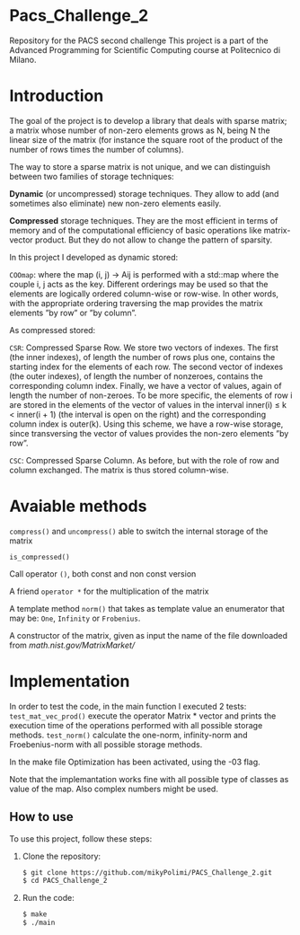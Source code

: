 # Pacs_Challenge_2
Repository for the PACS second challenge
This project is a part of the Advanced Programming for Scientific Computing course at Politecnico di Milano.

# Introduction
The goal of the project is to develop a library that deals with sparse matrix;
a matrix whose number of non-zero elements grows as N, being N the linear size
of the matrix (for instance the square root of the product of the number of rows times
the number of columns).

The way to store a sparse matrix is not unique, and we can distinguish between two
families of storage techniques:

**Dynamic** (or uncompressed) storage techniques. They allow to add (and sometimes
also eliminate) new non-zero elements easily. 

**Compressed** storage techniques. They are the most efficient in terms of memory
and of the computational efficiency of basic operations like matrix-vector product. But
they do not allow to change the pattern of sparsity.

In this project I developed as dynamic stored:

`COOmap`: where the map (i, j) → Aij is performed with a std::map where the couple i, j acts as the key. Different orderings may
be used so that the elements are logically ordered column-wise or row-wise. In other
words, with the appropriate ordering traversing the map provides the matrix elements
”by row” or ”by column”.


As compressed stored:

`CSR`: Compressed Sparse Row. We store two vectors of indexes. The first (the inner indexes),
of length the number of rows plus one, contains the starting index for the elements of
each row. The second vector of indexes (the outer indexes), of length the number of nonzeroes,
contains the corresponding column index. Finally, we have a vector of values,
again of length the number of non-zeroes. To be more specific, the elements of row i are
stored in the elements of the vector of values in the interval inner(i) ≤ k < inner(i + 1)
(the interval is open on the right) and the corresponding column index is outer(k).
Using this scheme, we have a row-wise storage, since transversing the vector of values
provides the non-zero elements ”by row”.

`CSC`: Compressed Sparse Column. As before, but with the role of row and column exchanged.
The matrix is thus stored column-wise.

# Avaiable methods
`compress()` and `uncompress()` able to switch the internal storage of the matrix

`is_compressed()`

Call operator `()`, both const and non const version

A friend `operator *` for the multiplication of the matrix

A template method `norm()` that takes as template value an enumerator
that may be:
`One`, `Infinity` or `Frobenius`.

A constructor of the matrix, given as input the name of the file downloaded from *math.nist.gov/MatrixMarket/*

# Implementation

In order to test the code, in the main function I executed 2 tests:
`test_mat_vec_prod()` execute the operator Matrix * vector and prints the execution time of the operations performed with all possible storage methods.
`test_norm()` calculate the one-norm, infinity-norm and Froebenius-norm with all possible storage methods.

In the make file Optimization has been activated, using the -03 flag.

Note that the implemantation works fine with all possible type of classes as value of the map. Also complex numbers might be used.

## How to use

To use this project, follow these steps:

1. Clone the repository:
   ```bash
   $ git clone https://github.com/mikyPolimi/PACS_Challenge_2.git
   $ cd PACS_Challenge_2
2. Run the code:
    ```bash
    $ make
    $ ./main